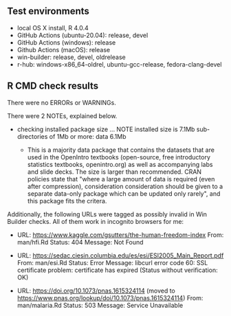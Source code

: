 ## Test environments

* local OS X install, R 4.0.4
* GitHub Actions (ubuntu-20.04): release, devel
* GitHub Actions (windows): release
* Github Actions (macOS): release
* win-builder: release, devel, oldrelease
* r-hub: windows-x86_64-oldrel, ubuntu-gcc-release, fedora-clang-devel

## R CMD check results

There were no ERRORs or WARNINGs.

There were 2 NOTEs, explained below.

* checking installed package size ... NOTE
    installed size is  7.1Mb
    sub-directories of 1Mb or more:
      data   6.1Mb
  
  * This is a majority data package that contains the datasets that are used 
  in the OpenIntro textbooks (open-source, free introductory statistics 
  textbooks, openintro.org) as well as accompanying labs and slide decks.
  The size is larger than recommended. CRAN policies state that "where a large 
  amount of data is required (even after compression), consideration
  consideration should be given to a separate data-only package which can be
  updated only rarely", and this package fits the critera.

Additionally, the following URLs were tagged as possibly invalid in Win Builder checks. All of them work in incognito browsers for me:

- URL: https://www.kaggle.com/gsutters/the-human-freedom-index
    From: man/hfi.Rd
    Status: 404
    Message: Not Found

- URL: https://sedac.ciesin.columbia.edu/es/esi/ESI2005_Main_Report.pdf
    From: man/esi.Rd
    Status: Error
    Message: libcurl error code 60:
        SSL certificate problem: certificate has expired
        (Status without verification: OK)

- URL: https://doi.org/10.1073/pnas.1615324114 (moved to https://www.pnas.org/lookup/doi/10.1073/pnas.1615324114)
    From: man/malaria.Rd
    Status: 503
    Message: Service Unavailable
